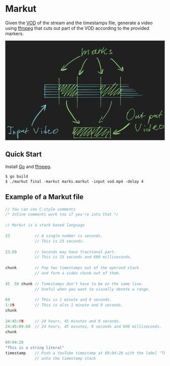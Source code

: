 # Markut

Given the [VOD](https://help.twitch.tv/s/article/video-on-demand) of the stream and the timestamps file, generate a video using [ffmpeg](https://www.ffmpeg.org/) that cuts out part of the VOD according to the provided markers.

![thumbnail](./thumbnail.png)

## Quick Start

Install [Go](https://golang.org/) and [ffmpeg](https://www.ffmpeg.org/).

```console
$ go build
$ ./markut final -markut marks.markut -input vod.mp4 -delay 4
```

<!-- TODO: document available stacks of Markut language -->
<!-- TODO: document available types and values of Markut language -->
<!-- TODO: document available commands of Markut language -->

## Example of a Markut file

```c
// You can use C-style comments
/* Inline comments work too if you're into that */

// Markut is a stack based language

23           // A single number is seconds.
             // This is 23 seconds.

23.69        // Seconds may have fractional part.
             // This is 23 seconds and 690 milliseconds.

chunk        // Pop two timestamps out of the operand stack
             // and form a video chunk out of them.

45  50 chunk // Timestamps don't have to be on the same line.
             // Useful when you want to visually denote a range.

69           // This is 1 minute and 9 seconds.
1:09         // This is also 1 minute and 9 seconds.
chunk

24:45:09     // 24 hours, 45 minutes and 9 seconds.
24:45:09.69  // 24 hours, 45 minutes, 9 seconds and 690 milliseconds.
chunk

69:04:20
"This is a string literal"
timestamp    // Push a YouTube timestamp at 69:04:20 with the label "This is a string literal"
             // onto the timestamp stack
```
